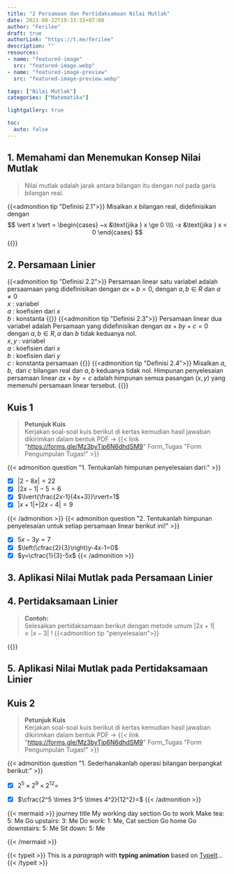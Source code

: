 ```yaml
---
title: "2 Persamaan dan Pertidaksamaan Nilai Mutlak"
date: 2021-08-22T19:33:55+07:00
author: "Ferilee"
draft: true
authorLink: "https://t.me/ferilee"
description: ""
resources:
- name: "featured-image"
  src: "featured-image.webp"
- name: "featured-image-preview"
  src: "featured-image-preview.webp"

tags: ["Nilai Mutlak"]
categories: ["Matematika"]

lightgallery: true

toc:
  auto: false
---
```


## 1. Memahami dan Menemukan Konsep Nilai Mutlak
> Nilai mutlak adalah jarak antara bilangan itu dengan nol pada garis bilangan real.
<!--more-->

{{<admonition tip "Definisi 2.1">}}
Misalkan $x$ bilangan real, didefinisikan dengan $$ \vert x \vert = \begin{cases}   ~x &\text{jika } x \ge 0 \\\\   -x &\text{jika } x < 0 \end{cases} $$
{{</admonition>}}
## 2. Persamaan Linier
{{<admonition tip "Definisi 2.2">}}
Persamaan linear satu variabel adalah persaamaan yang didefinisikan dengan $ax+b=0$, dengan $a, b \in R$ dan $a \not=0$\
$x$ : variabel\
$a$ : koefisien dari $x$\
$b$ : konstanta
{{</admonition>}}
{{<admonition tip "Definisi 2.3">}}
Persamaan linear dua variabel adalah Persamaan yang didefinisikan dengan $ax+by+c=0$ dengan $a, b \in R, a \text{ dan } b$ tidak keduanya nol.\
$x, y$ : variabel\
$a$ : koefisien dari $x$\
$b$ : koefisien dari $y$\
$c$ : konstanta persamaan
{{</admonition>}}
{{<admonition tip "Definisi 2.4">}}
Misalkan $a, b, \text{ dan } c$ bilangan real dan $a, b$ keduanya tidak nol. Himpunan penyelesaian persamaan linear $ax+by=c$ adalah himpunan semua pasangan $(x, y)$ yang memenuhi persamaan linear tersebut.
{{</admonition>}}
## Kuis 1
> **Petunjuk Kuis**\
Kerjakan soal-soal kuis berikut di kertas kemudian hasil jawaban dikirimkan dalam bentuk PDF $\to$ {{< link "https://forms.gle/Mz3byTjp6N6dhdSM9" Form_Tugas "Form Pengumpulan Tugas!" >}}

{{< admonition question "1. Tentukanlah himpunan penyelesaian dari:" >}}
- [x] $\vert{2-8x}\vert=22$
- [x] $\vert{2x-1}\vert-5=6$
- [x] $\lvert{\frac{2x-1}{4x+3}}\rvert=1$
- [x] $\vert{x+1}\vert+\vert{2x-4}\vert=9$

{{< /admonition >}}
{{< admonition question "2. Tentukanlah himpunan penyelesaian untuk setiap persamaan linear berikut ini!" >}}
- [x] $5x-3y=7$
- [x] $\left(\cfrac{2}{3}\right)y-4x-1=0$
- [x] $y=\cfrac{1}{3}-5x$
{{< /admonition >}}

## 3. Aplikasi Nilai Mutlak pada Persamaan Linier
## 4. Pertidaksamaan Linier
> **Contoh:**\
Selesaikan pertidaksamaan berikut dengan metode umum $\vert{2x+1}\vert \ge \vert{x-3}\vert$ !
{{<admonition tip "penyelesaian">}}

{{</admonition>}}
## 5. Aplikasi Nilai Mutlak pada Pertidaksamaan Linier
## Kuis 2
> **Petunjuk Kuis**\
Kerjakan soal-soal kuis berikut di kertas kemudian hasil jawaban dikirimkan dalam bentuk PDF $\to$ {{< link "https://forms.gle/Mz3byTjp6N6dhdSM9" Form_Tugas "Form Pengumpulan Tugas!" >}}

{{< admonition question "1. Sederhanakanlah operasi bilangan berpangkat berikut:" >}}
- [x] $2^5 \times 2^9 \times 2^{12}=$
- [x] $\cfrac{2^5 \times 3^5 \times 4^2}{12^2}=$
{{< /admonition >}}


{{< mermaid >}}
journey
    title My working day
    section Go to work
      Make tea: 5: Me
      Go upstairs: 3: Me
      Do work: 1: Me, Cat
    section Go home
      Go downstairs: 5: Me
      Sit down: 5: Me

{{< /mermaid >}}


{{< typeit >}}
This is a *paragraph* with **typing animation** based on [TypeIt](https://typeitjs.com/)...
{{< /typeit >}}
